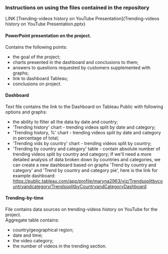 
### Instructions on using the files contained in the repository

LINK [Trending-videos history on YouTube Presentation](Trending-videos history on YouTube Presentation.pptx)

#### PowerPoint presentation on the project. 
Contains the following points:
* the goal of the project;
* charts presented in the dashboard and conclusions to them;
* answers to questions requested by customers supplemented with graphs;
* link to dashboard Tableau;
* conclusions on project.

#### Dashboard

Text file contains the link to the Dashboard on Tableau Public with following options and graphs:
* the ability to filter all the data by date and country;
* 'Trending history' chart - trending videos split by date and category;
* 'Trending history, %' chart - trending videos split by date and category in percentage of total;
* 'Trending vids by country' chart - trending videos split by country;
* 'Trending by country and category' table - contain absolute number of trending videos split by country and category;
If we'll need a more detailed analysis of data broken down by countries and categories,
we can create a new dashboard based on graphs 'Trend by country and category' and 'Trend by country and category pie',
here is the link for example dashboard:
https://public.tableau.com/app/profile/maryna2963/viz/Trendssplitbycountryandcategory/TrendssplitbyCountryandCategoryDashboard

#### Trending-by-time

File contains data sources on trending-videos history on YouTube for the project. <br/>
Aggregate table contains:
* country/geographical region;
* date and time;
* the video category;
* the number of videos in the trending section.

